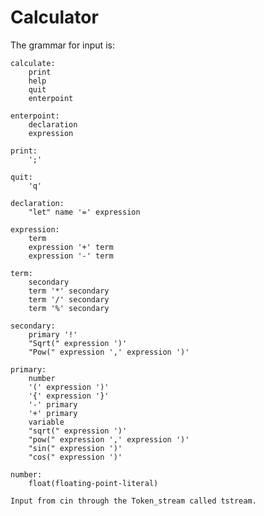 # Calculator
The grammar for input is:

    calculate:
        print
        help
        quit
        enterpoint

    enterpoint:
        declaration
        expression

    print:
        ';'

    quit:
        'q'

    declaration:
        "let" name '=' expression

    expression:
        term
        expression '+' term
        expression '-' term

    term:
        secondary
        term '*' secondary
        term '/' secondary
        term '%' secondary

    secondary:
        primary '!' 
        "Sqrt(" expression ')'
        "Pow(" expression ',' expression ')'

    primary:
        number
        '(' expression ')'
        '{' expression '}'
        '-' primary
        '+' primary
        variable
        "sqrt(" expression ')'
        "pow(" expression ',' expression ')'
        "sin(" expression ')'
        "cos(" expression ')'

    number:
        float(floating-point-literal)

    Input from cin through the Token_stream called tstream.